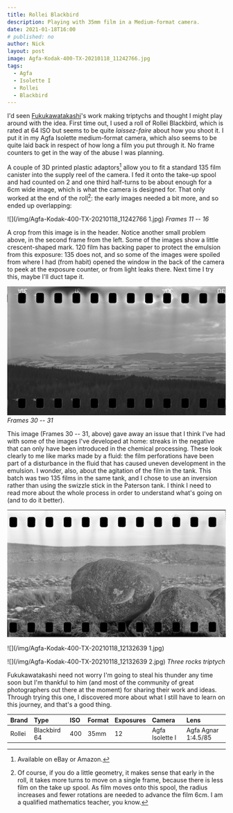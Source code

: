 ```yaml
---
title: Rollei Blackbird
description: Playing with 35mm film in a Medium-format camera. 
date: 2021-01-18T16:00
# published: no
author: Nick
layout: post
image: Agfa-Kodak-400-TX-20210118_11242766.jpg
tags:
  - Agfa
  - Isolette I
  - Rollei
  - Blackbird
---
```

I'd seen [Fukukawatakashi](https://www.instagram.com/fukukawatakashi/)'s work making triptychs and thought I might play around with the idea. First time out, I used a roll of Rollei Blackbird, which is rated at 64 ISO but seems to be quite *laissez-faire* about how you shoot it. I put it in my Agfa Isolette medium-format camera, which also seems to be quite laid back in respect of how long a film you put through it. No frame counters to get in the way of the abuse I was planning. 

A couple of 3D printed plastic adaptors[^eBay] allow you to fit a standard 135 film canister into the supply reel of the camera. I fed it onto the take-up spool and had counted on 2 and one third half-turns to be about enough for a 6cm wide image, which is what the camera is designed for. That only worked at the end of the roll[^idiot]: the early images needed a bit more, and so ended up overlapping:

[^eBay]: Available on eBay or Amazon.

[^idiot]: Of course, if you do a little geometry, it makes sense that early in the roll, it takes more turns to move on a single frame, because there is less film on the take up spool. As film moves onto this spool, the radius increases and fewer rotations are needed to advance the film 6cm. I am a qualified mathematics teacher, you know.

![](/img/Agfa-Kodak-400-TX-20210118_11242766 1.jpg)
*Frames 11 -- 16*

A crop from this image is in the header. Notice another small problem above, in the second frame from the left. Some of the images show a little crescent-shaped mark. 120 film has backing paper to protect the emulsion from this exposure: 135 does not, and so some of the images were spoiled from where I had (from habit) opened the window in the back of the camera to peek at the exposure counter, or from light leaks there. Next time I try this, maybe I'll duct tape it.

![](/img/Agfa-Kodak-400-TX-20210118_12264437.jpg)
*Frames 30 -- 31*

This image (Frames 30 -- 31, above) gave away an issue that I think I've had with some of the images I've developed at home: streaks in the negative that can only have been introduced in the chemical processing. These look clearly to me like marks made by a fluid: the film perforations have been part of a disturbance in the fluid that has caused uneven development in the emulsion. I wonder, also, about the agitation of the film in the tank. This batch was two 135 films in the same tank, and I chose to use an inversion rather than using the swizzle stick in the Paterson tank. I think I need to read more about the whole process in order to understand what's going on (and to do it better).

![](/img/Agfa-Kodak-400-TX-20210118_12132639.jpg)

![](/img/Agfa-Kodak-400-TX-20210118_12132639 1.jpg)

![](/img/Agfa-Kodak-400-TX-20210118_12132639 2.jpg)
*Three rocks triptych*

Fukukawatakashi need not worry I'm going to steal his thunder any time soon but I'm thankful to him (and most of the community of great photographers out there at the moment) for sharing their work and ideas. Through trying this one, I discovered more about what I still have to learn on this journey, and that's a good thing.

Brand|Type|ISO|Format|Exposures|Camera|Lens
:----|:---|:--|:-----|:--------|:-----|:----
Rollei|Blackbird 64|400|35mm|12|Agfa Isolette I|Agfa Agnar 1:4.5/85
